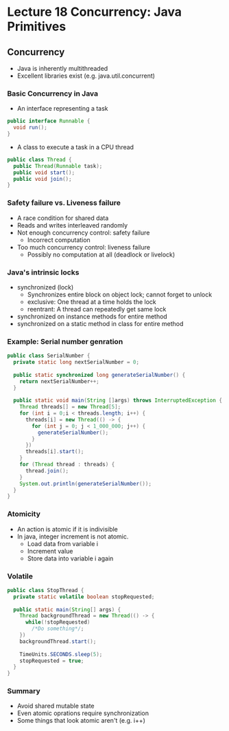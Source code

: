 # Lecture 18 Concurrency: Java Primitives

## Concurrency

* Java is inherently multithreaded
* Excellent libraries exist (e.g. java.util.concurrent)

### Basic Concurrency in Java

* An interface representing a task

```java
public interface Runnable {
  void run();
}
```

* A class to execute a task in a CPU thread

```java
public class Thread {
  public Thread(Runnable task);
  public void start();
  public void join();
}
```

### Safety failure vs. Liveness failure

* A race condition for shared data
* Reads and writes interleaved randomly
* Not enough concurrency control: safety failure
  * Incorrect computation
* Too much concurrency control: liveness failure
  * Possibly no computation at all (deadlock or livelock)

### Java's intrinsic locks

* synchronized (lock)
  * Synchronizes entire block on object lock; cannot forget to unlock
  * exclusive: One thread at a time holds the lock
  * reentrant: A thread can repeatedly get same lock
* synchronized on instance methods for entire method
* synchronized on a static method in class for entire method

### Example: Serial number genration

```java
public class SerialNumber {
  private static long nextSerialNumber = 0;
  
  public static synchronized long generateSerialNumber() {
    return nextSerialNumber++;
  }
  
  public static void main(String []args) throws InterruptedException {
    Thread threads[] = new Thread[5];
    for (int i = 0;i < threads.length; i++) {
      threads[i] = new Thread(() -> {
        for (int j = 0; j < 1_000_000; j++) {
          generateSerialNumber();
        }
      })
      threads[i].start();
    }
    for (Thread thread : threads) {
      thread.join();
    }
    System.out.println(generateSerialNumber());
  }
}
```

### Atomicity

* An action is atomic if it is indivisible
* In java, integer increment is not atomic.
  * Load data from variable i
  * Increment value
  * Store data into variable i again

### Volatile

```java
public class StopThread {
  private static volatile boolean stopRequested;
  
  public static main(String[] args) {
    Thread backgroundThread = new Thread(() -> {
      while(!stopRequested)
        /*Do something*/;
    })
    backgroundThread.start();
    
    TimeUnits.SECONDS.sleep(5);
    stopRequested = true;
  }
}
```

### Summary

* Avoid shared mutable state
* Even atomic oprations require synchronization
* Some things that look atomic aren't (e.g. i++)